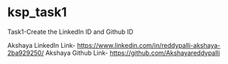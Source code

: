 # ksp_task1
Task1-Create the LinkedIn ID and Github ID

Akshaya LinkedIn Link- https://www.linkedin.com/in/reddypalli-akshaya-2ba929250/
Akshaya Github Link- https://github.com/Akshayareddypalli
